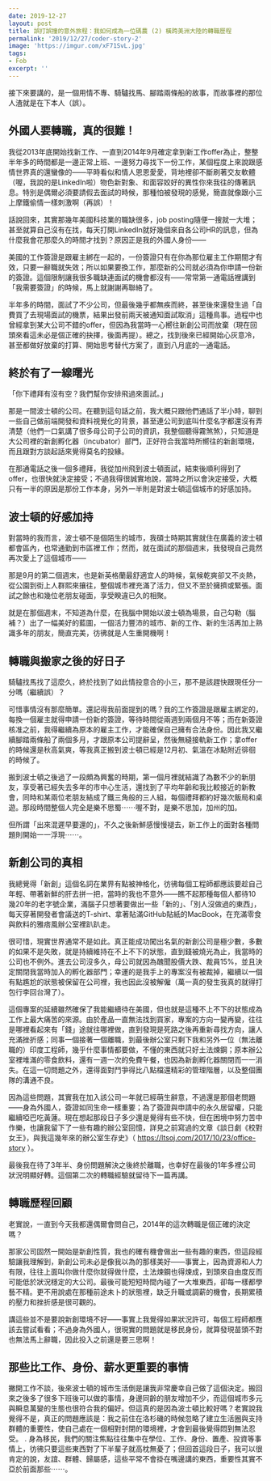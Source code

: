```yaml
---
date: 2019-12-27
layout: post
title: 誤打誤撞的意外旅程：我如何成為一位碼農 (2) 橫跨美洲大陸的轉職歷程
permalink: '2019/12/27/coder-story-2'
image: 'https://imgur.com/xF71SvL.jpg'
tags:
- Fob
excerpt: ''
---
```


接下來要講的，是一個用情不專、騎驢找馬、腳踏兩條船的故事，而故事裡的那位人渣就是在下本人（誤）。

## 外國人要轉職，真的很難！

我從2013年底開始找新工作、一直到2014年9月確定拿到新工作offer為止，整整半年多的時間都是一邊正常上班、一邊努力尋找下一份工作，某個程度上來說跟感情世界真的還蠻像的——平時看似和情人恩恩愛愛，背地裡卻不斷刷著交友軟體（喔，我說的是LinkedIn啦）物色新對象、和面容姣好的異性你來我往的傳著訊息。特別是偶爾必須要請假去面試的時候，那種怕被發現的感覺，簡直就像跟小三上摩鐵偷情一樣刺激啊（再誤）！

話說回來，其實那幾年美國科技業的職缺很多，job posting隨便一搜就一大堆；甚至就算自己沒有在找，每天打開LinkedIn就好幾個來自各公司HR的訊息，但為什麼我會花那麼久的時間才找到？原因正是我的外國人身份——

美國的工作簽證是跟雇主綁在一起的，一份簽證只有在你為那位雇主工作期間才有效，只要一辭職就失效；所以如果要換工作，那麼新的公司就必須為你申請一份新的簽證。這個限制讓我很多職缺連面試的機會都沒有——常常第一通電話裡講到「我需要簽證」的時候，馬上就謝謝再聯絡了。

半年多的時間，面試了不少公司，但最後幾乎都無疾而終，甚至後來還發生過「自費買了去現場面試的機票，結果出發前兩天被通知面試取消」這種鳥事。過程中也曾經拿到某大公司不錯的offer，但因為我當時一心嚮往新創公司而放棄（現在回頭來看這未必是個正確的抉擇，後面再提）。總之，找到後來已經開始心灰意冷，甚至都做好放棄的打算、開始思考替代方案了，直到八月底的一通電話。

## 終於有了一線曙光

「你下禮拜有沒有空？我們幫你安排飛過來面試。」

那是一間波士頓的公司。在聽到這句話之前，我大概只跟他們通話了半小時，聊到一些自己做前端開發和資料視覺化的背景，甚至連公司到底叫什麼名字都還沒有弄清楚（他們一口氣講了很多母公司子公司的資訊，我整個聽得霧煞煞），只知道是大公司裡的新創孵化器（incubator）部門，正好符合我當時所嚮往的新創環境，而且跟對方談起話來覺得莫名的投緣。

在那通電話之後一個多禮拜，我從加州飛到波士頓面試，結束後順利得到了offer，也很快就決定接受；不過我得很誠實地說，當時之所以會決定接受，大概只有一半的原因是那份工作本身，另外一半則是對波士頓這個城市的好感加持。

## 波士頓的好感加持

對當時的我而言，波士頓不是個陌生的城市，我碩士時期其實就住在廣義的波士頓都會區內，也常通勤到市區裡工作；然而，就在面試的那個週末，我發現自己竟然再次愛上了這個城市——

那是9月的第二個週末，也是新英格蘭最舒適宜人的時候，氣候乾爽卻又不炎熱，從公園到街上人群熙來攘往，整個城市裡充滿了活力，但又不至於擁擠或緊張。面試之餘也和幾位老朋友碰面，享受睽違已久的相聚。

就是在那個週末，不知道為什麼，在我腦中開始以波士頓為場景，自己勾勒（腦補？）出了一幅美好的藍圖，一個活力豐沛的城市、新的工作、新的生活再加上熟識多年的朋友，簡直完美，彷彿就是人生重開機啊！

## 轉職與搬家之後的好日子

騎驢找馬找了這麼久，終於找到了如此情投意合的小三，那不是該趕快跟現任分一分嗎（繼續誤）？

可惜事情沒有那麼簡單。還記得我前面提到的嗎？我的工作簽證是跟雇主綁定的，每換一個雇主就得申請一份新的簽證，等待時間從兩週到兩個月不等；而在新簽證核准之前，我得繼續為原本的雇主工作，才能確保自己擁有合法身份。因此我又繼續腳踏兩條船了兩個多月，才跟原本公司提辭呈，然後無縫接軌新工作；拿offer的時候還是秋高氣爽，等我真正搬到波士頓已經是12月初、氣溫在冰點附近徘徊的時候了。

搬到波士頓之後過了一段頗為興奮的時期，第一個月裡就結識了為數不少的新朋友，享受著已經失去多年的市中心生活，還找到了平均年齡和我比較接近的新教會，同時和某兩位老朋友結成了鐵三角般的三人組，每個禮拜都約好幾次飯局和桌遊。那段時間整個人完全是樂不思蜀⋯⋯喔不對，是樂不思加，加州的加。

但所謂「出來混遲早要還的」，不久之後新鮮感慢慢褪去，新工作上的面對各種問題則開始一一浮現⋯⋯。

## 新創公司的真相

我總覺得「新創」這個名詞在業界有點被神格化，彷彿每個工程師都應該要趁自己年輕、帶著新鮮的肝去拼一把，當時的我也不意外——瞧不起那種每個人都待10幾20年的老字號企業，滿腦子只想著要做出一些「新的」、「別人沒做過的東西」，每天穿著開發者會議送的T-shirt、拿著貼滿GitHub貼紙的MacBook，在充滿零食與飲料的雅痞風辦公室裡趴趴走。

很可惜，現實世界通常不是如此。真正能成功闖出名氣的新創公司是極少數，多數的如果不是失敗，就是持續維持在不上不下的狀態，直到錢被燒光為止，我當時的公司也不例外。進去公司沒多久，母公司就因為醜聞股價大跌、裁員15%，並且決定關閉我當時加入的孵化器部門；幸運的是我手上的專案沒有被裁掉，繼續以一個有點尷尬的狀態被保留在公司裡，我也因此沒被解僱（萬一真的發生我真的就得打包行李回台灣了）。

這個專案的延續雖然確保了我能繼續待在美國，但也就是這種不上不下的狀態成為工作上最大痛苦的來源。由於產品一直無法找到買家，專案的方向一變再變，往往是哪裡看起來有「錢」途就往哪裡做，直到發現是死路之後再重新尋找方向，讓人充滿挫折感；同事一個接著一個離職，到最後辦公室只剩下我和另外一位（無法離職的）印度工程師，幾乎什麼事情都要做，不懂的東西就只好土法煉鋼；原本辦公室裡堆滿的零食飲料，還有一週一次的免費午餐，也因為新創孵化器關閉而一一消失。在這一切問題之外，還得面對鬥爭得比八點檔還精彩的管理階層，以及整個團隊的溝通不良。

因為這些問題，其實我在加入該公司一年就已經萌生辭意，不過還是那個老問題——身為外國人，簽證如同生命一樣重要；為了簽證與申請中的永久居留權，只能繼續啞巴吃黃蓮。現在想起那段日子多少還是覺得有些不快，但在困境中努力苦中作樂，也讓我留下了一些有趣的辦公室回憶，詳見之前寫過的文章《談日劇《校對女王》，與我這幾年來的辦公室生存史》（ https://ltsoj.com/2017/10/23/office-story ）。

最後我在待了3年半、身份問題解決之後終於離職，也幸好在最後的1年多裡公司狀況明顯好轉。這個第二次的轉職經驗就留待下一篇再講。

## 轉職歷程回顧

老實說，一直到今天我都還偶爾會問自己，2014年的這次轉職是個正確的決定嗎？

那家公司固然一開始是新創性質，我也的確有機會做出一些有趣的東西，但這段經驗讓我理解到，新創公司未必是像我以為的那樣美好——事實上，因為資源和人力有限，往往上面叫你做什麼你就得做什麼，土法煉鋼也得煉成，到頭來自由度反而可能低於狀況穩定的大公司。最後可能短短時間內碰了一大堆東西，卻每一樣都學藝不精。更不用說處在那種前途未卜的狀態裡，缺乏升職或調薪的機會，長期累積的壓力和挫折感是很可觀的。

講這些並不是要說新創環境不好——事實上我覺得如果狀況許可，每個工程師都應該去嘗試看看；不過身為外國人，很現實的問題就是移民身份，就算發現苗頭不對也無法馬上辭職，因此投入之前還是要三思啊！

## 那些比工作、身份、薪水更重要的事情

撇開工作不談，後來波士頓的城市生活倒是讓我非常慶幸自己做了這個決定。搬回來之後多了很多下班後可以做的事情，身邊同齡的朋友增加不少，而這個城市多元與瞬息萬變的生態也很符合我的偏好。但這真的是因為波士頓比較好嗎？老實說我覺得不是，真正的問題應該是：我之前住在洛杉磯的時候忽略了建立生活圈與支持群體的重要性，使自己處在一個相對封閉的環境裡，才會到最後覺得悶到無法忍受。
.
身為移民，我們的關注焦點往往集中在學位、工作、身份、置產、投資等事情上，彷彿只要這些東西對了下半輩子就高枕無憂了；但回首這段日子，我可以很肯定的說，友誼、群體、歸屬感，這些平常不會掛在嘴邊講的東西，重要性其實不亞於前面那些⋯⋯。
